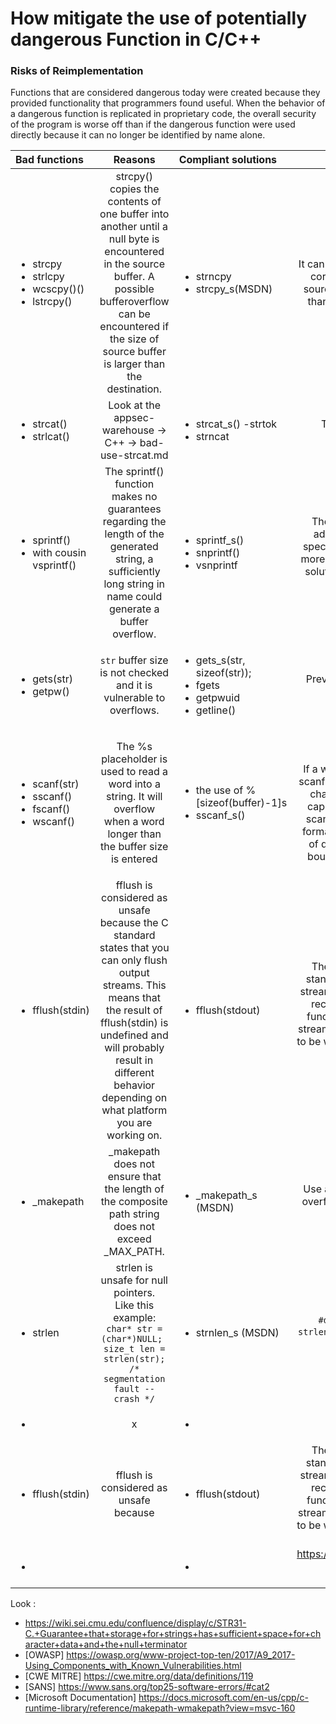 # How mitigate the use of potentially dangerous Function in C/C++

### Risks of Reimplementation
Functions that are considered dangerous today were created because they provided functionality that programmers found useful. When the behavior of a dangerous function is replicated in proprietary code, the overall security of the program is worse off than if the dangerous function were used directly because it can no longer be identified by name alone.

| Bad functions | Reasons | Compliant solutions | Comments
|:----------|:----------:|:------------------| :------------:| 
|<ul><li>strcpy</li><li>strlcpy</li><li>wcscpy()()</li><li>lstrcpy()</li></ul>|strcpy() copies the contents of one buffer into another until a null byte is encountered in the source buffer. A possible bufferoverflow can be encountered if the size of source buffer is larger than the destination.|<ul><li>strncpy</li><li>strcpy_s(MSDN)</li></ul>| It can be used safely if the code surrounding it correctly ensures that the contents of the source buffer are guaranteed to be no larger than the capacity of the destination buffer.| 
|<ul><li>strcat()</li><li>strlcat()</li></ul>| Look at the appsec-warehouse -> C++ -> bad-use-strcat.md  |<ul><li>strcat_s() -strtok</li><li>strncat</li></ul> | This functions fix the potential buffer overloads.|
|<ul><li>sprintf()</li><li>with cousin vsprintf()</li></ul>|The sprintf() function makes no guarantees regarding the length of the generated string, a sufficiently long string in name could generate a buffer overflow.|<ul><li>sprintf_s()</li><li>snprintf()</li><li>vsnprintf</li></ul>| The buffer overflow can be prevented by adding a precision to the %s conversion specification. If the precision is specified, no more than that many bytes are written. A best solution is to use the snprintf() function and control the sizeof the source data. |
|<ul><li>gets(str)</li><li>getpw()</li></ul> | `str` buffer size is not checked and it is vulnerable to overflows. | <ul><li>gets_s(str, sizeof(str));</li> <li>fgets</li><li>getpwuid</li><li>getline()</li><ul> | Prevent overflows by enforcing a maximum size for `str` buffer.|
|<ul><li>scanf(str)</li><li>sscanf()</li><li>fscanf()</li><li>wscanf()</li></ul>| The %s placeholder is used to read a word into a string. It will overflow when a word longer than the buffer size is entered | <ul><li>the use of %[sizeof(buffer)-1]s </li><li>sscanf_s()</li></ul> | Example:<br> `char buffer[10]; `<br>`scanf("%9s", buffer);`<br>  If a width specifier is included, such as %9s, scanf() will read up to the specified number of characters into the buffer. Because of the capability to limit the amount of input read, scanf() can potentially be used safely if the format specifier properly bounds the amount of data read. Even when it is used, correct bounds enforcement through format string specifiers is error prone.|
|<ul><li>fflush(stdin)</li></ul> |fflush is considered as unsafe because the C standard states that you can only flush output streams. This means that the result of fflush(stdin) is undefined and will probably result in different behavior depending on what platform you are working on.|<ul><li>fflush(stdout)</li></ul>| The stream must be used for output. The standard says: If stream points to an output stream or an update stream in which the most recent operation was not input, the fflush function causes any unwritten data for that stream to be delivered to the host environment to be written to the file; otherwise, the behavior is undefined.
|<ul><li>_makepath</li></ul>|_makepath does not ensure that the length of the composite path string does not exceed _MAX_PATH. | <ul><li>_makepath_s (MSDN)</li></ul> |Use a null-terminated string. To avoid buffer overflow, the null-terminated string must not exceed the size of the path buffer.|
|<ul><li>strlen</li></ul>|strlen is unsafe for null pointers. <br> Like this example:<br> ```char* str = (char*)NULL; ``` <br> ``` size_t len = strlen(str);  /* segmentation fault -- crash */ ```| <ul><li>strnlen_s (MSDN)</li></ul> |```#define strlen(S) ( (S==NULL) ? 0 : strlen(S)) ``` will stop the seg fault and return 0 as expected.|
|<ul><li></li></ul>|x| <ul><li> </li></ul> |x|
|<ul><li>fflush(stdin)</li></ul> |fflush is considered as unsafe because |<ul><li>fflush(stdout)</li></ul>| The stream must be used for output. The standard says: If stream points to an output stream or an update stream in which the most recent operation was not input, the fflush function causes any unwritten data for that stream to be delivered to the host environment to be written to the file; otherwise, the behavior is undefined.
 |<ul><li></li></ul> | |<ul><li></li></ul> | https://levelup.gitconnected.com/introduction-to-secure-coding-in-c-and-c-d8ece627facb|
  

Look : 
* https://wiki.sei.cmu.edu/confluence/display/c/STR31-C.+Guarantee+that+storage+for+strings+has+sufficient+space+for+character+data+and+the+null+terminator
* [OWASP] https://owasp.org/www-project-top-ten/2017/A9_2017-Using_Components_with_Known_Vulnerabilities.html
* [CWE MITRE] https://cwe.mitre.org/data/definitions/119
* [SANS] https://www.sans.org/top25-software-errors/#cat2
* [Microsoft Documentation] https://docs.microsoft.com/en-us/cpp/c-runtime-library/reference/makepath-wmakepath?view=msvc-160



